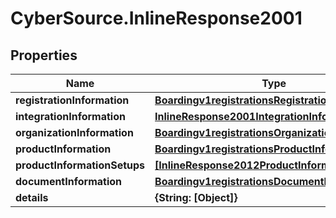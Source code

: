 # CyberSource.InlineResponse2001

## Properties
Name | Type | Description | Notes
------------ | ------------- | ------------- | -------------
**registrationInformation** | [**Boardingv1registrationsRegistrationInformation**](Boardingv1registrationsRegistrationInformation.md) |  | [optional] 
**integrationInformation** | [**InlineResponse2001IntegrationInformation**](InlineResponse2001IntegrationInformation.md) |  | [optional] 
**organizationInformation** | [**Boardingv1registrationsOrganizationInformation**](Boardingv1registrationsOrganizationInformation.md) |  | [optional] 
**productInformation** | [**Boardingv1registrationsProductInformation**](Boardingv1registrationsProductInformation.md) |  | [optional] 
**productInformationSetups** | [**[InlineResponse2012ProductInformationSetups]**](InlineResponse2012ProductInformationSetups.md) |  | [optional] 
**documentInformation** | [**Boardingv1registrationsDocumentInformation**](Boardingv1registrationsDocumentInformation.md) |  | [optional] 
**details** | **{String: [Object]}** |  | [optional] 


